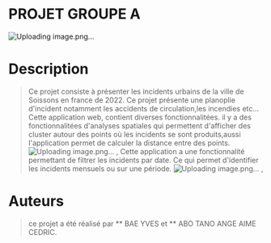 # PROJET GROUPE A      
![Uploading image.png…]()



# Description 
> Ce projet consiste à présenter les incidents urbains de la ville de Soissons  en france de 2022. Ce projet présente une planoplie d'incident notamment les accidents de circulation,les incendies etc...
> Cette application web, contient diverses fonctionnalitées. il y a des fonctionnalitées d'analyses spatiales qui permettent d'afficher des cluster autour des points où les incidents se sont produits,aussi l'application permet de calculer la distance entre des points.
![Uploading image.png…]()  , 
> Cette application a une fonctionnalité permettant de filtrer les incidents par date. Ce qui permet d'identifier les incidents mensuels ou sur une période.
![Uploading image.png…]() ,

# Auteurs
> ce projet a été réalisé par ** BAE YVES et ** ABO TANO ANGE AIME CEDRIC. 

